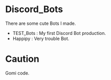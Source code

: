 # Discord_Bots
There are some cute Bots I made.

- TEST_Bots : My first Discord Bot production.
- Happipy : Very trouble Bot.

# Caution
Gomi code.
